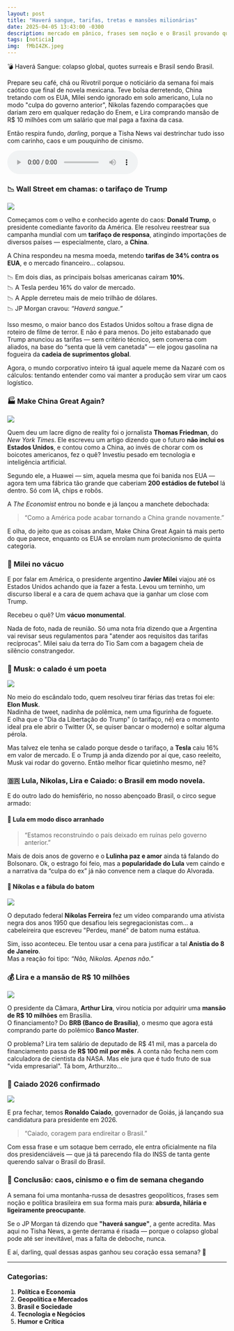 ```yaml
---
layout: post
title: "Haverá sangue, tarifas, tretas e mansões milionárias"
date: 2025-04-05 13:43:00 -0300
description: mercado em pânico, frases sem noção e o Brasil provando que a realidade pode ser mais bizarra que a ficção
tags: [noticia]
img:  fMbI4ZK.jpeg
---
```


💣 Haverá Sangue: colapso global, quotes surreais e Brasil sendo Brasil.

        
Prepare seu café, chá ou Rivotril porque o noticiário da semana foi mais caótico que final de novela mexicana. Teve bolsa derretendo, China tretando com os EUA, Milei sendo ignorado em solo americano, Lula no modo "culpa do governo anterior", Nikolas fazendo comparações que dariam zero em qualquer redação do Enem, e Lira comprando mansão de R$ 10 milhões com um salário que mal paga a faxina da casa.

Então respira fundo, *darling*, porque a Tisha News vai destrinchar tudo isso com carinho, caos e um pouquinho de cinismo.



<audio id="player-audio" controls>
<source src="https://tisha.geanramos.com.br/audio/haver-sangue-tarifas-tretas-e-mansoes-milionarias.mp3" type="audio/mpeg">
</audio>

### 📉 Wall Street em chamas: o tarifaço de Trump

![](https://i1.wp.com/www.canalmeio.com.br/wp-content/uploads/2025/04/20250404_site.webp?resize=767,408)


Começamos com o velho e conhecido agente do caos: **Donald Trump**, o presidente comediante favorito da América. Ele resolveu reestrear sua campanha mundial com um **tarifaço de responsa**, atingindo importações de diversos países — especialmente, claro, a **China**.

A China respondeu na mesma moeda, metendo **tarifas de 34% contra os EUA**, e o mercado financeiro... colapsou.

📉 Em dois dias, as principais bolsas americanas caíram **10%**.  
📉 A Tesla perdeu 16% do valor de mercado.  
📉 A Apple derreteu mais de meio trilhão de dólares.  
📉 JP Morgan cravou: *“Haverá sangue.”*

Isso mesmo, o maior banco dos Estados Unidos soltou a frase digna de roteiro de filme de terror. E não é para menos. Do jeito estabanado que Trump anunciou as tarifas — sem critério técnico, sem conversa com aliados, na base do “senta que lá vem canetada” — ele jogou gasolina na fogueira da **cadeia de suprimentos global**.

Agora, o mundo corporativo inteiro tá igual aquele meme da Nazaré com os cálculos: tentando entender como vai manter a produção sem virar um caos logístico.



### 🏭 Make China Great Again?

![](https://i1.wp.com/cdn.mos.cms.futurecdn.net/LDfPd82RM9Q4gVG7Z936jY-1024-80.jpg.webp?resize=767,408)


Quem deu um lacre digno de reality foi o jornalista **Thomas Friedman**, do *New York Times*. Ele escreveu um artigo dizendo que o futuro **não inclui os Estados Unidos**, e contou como a China, ao invés de chorar com os boicotes americanos, fez o quê? Investiu pesado em tecnologia e inteligência artificial.

Segundo ele, a Huawei — sim, aquela mesma que foi banida nos EUA — agora tem uma fábrica tão grande que caberiam **200 estádios de futebol** lá dentro. Só com IA, chips e robôs.

A *The Economist* entrou no bonde e já lançou a manchete debochada:  
> “Como a América pode acabar tornando a China grande novamente.”

E olha, do jeito que as coisas andam, Make China Great Again tá mais perto do que parece, enquanto os EUA se enrolam num protecionismo de quinta categoria.


### 🤡 Milei no vácuo

E por falar em América, o presidente argentino **Javier Milei** viajou até os Estados Unidos achando que ia fazer a festa. Levou um terninho, um discurso liberal e a cara de quem achava que ia ganhar um close com Trump.

Recebeu o quê? Um **vácuo monumental**.

Nada de foto, nada de reunião. Só uma nota fria dizendo que a Argentina vai revisar seus regulamentos para "atender aos requisitos das tarifas recíprocas". Milei saiu da terra do Tio Sam com a bagagem cheia de silêncio constrangedor.


### 🧏 Musk: o calado é um poeta

![](https://i1.wp.com/nexo-uploads-beta.s3.amazonaws.com/wp-content/uploads/images/2024/11/2024-11-15t012013z_1352236514_rc2d5ba1d451_rtrmadp_3_usa-trump_batcheditor_fotor-scaled.webp?resize=767,408)


No meio do escândalo todo, quem resolveu tirar férias das tretas foi ele: **Elon Musk**.  
Nadinha de tweet, nadinha de polêmica, nem uma figurinha de foguete.  
E olha que o "Dia da Libertação do Trump" (o tarifaço, né) era o momento ideal pra ele abrir o Twitter (X, se quiser bancar o moderno) e soltar alguma pérola.

Mas talvez ele tenha se calado porque desde o tarifaço, a **Tesla** caiu 16% em valor de mercado. E o Trump já anda dizendo por aí que, caso reeleito, Musk vai rodar do governo. Então melhor ficar quietinho mesmo, né?

### 🇧🇷 Lula, Nikolas, Lira e Caiado: o Brasil em modo novela.

E do outro lado do hemisfério, no nosso abençoado Brasil, o circo segue armado:

#### 🎤 Lula em modo disco arranhado

> “Estamos reconstruindo o país deixado em ruínas pelo governo anterior.”

Mais de dois anos de governo e o **Lulinha paz e amor** ainda tá falando do Bolsonaro. Ok, o estrago foi feio, mas a **popularidade do Lula** vem caindo e a narrativa da “culpa do ex” já não convence nem a claque do Alvorada.


#### 💄 Nikolas e a fábula do batom

![](https://www.cnnbrasil.com.br/wp-content/uploads/sites/12/2023/03/img20230310101155780-e1678916502867.jpg?w=767&h=408&crop=1&quality=85)

O deputado federal **Nikolas Ferreira** fez um vídeo comparando uma ativista negra dos anos 1950 que desafiou leis segregacionistas com… a cabeleireira que escreveu "Perdeu, mané" de batom numa estátua.

Sim, isso aconteceu. Ele tentou usar a cena para justificar a tal **Anistia do 8 de Janeiro**.  
Mas a reação foi tipo: *“Não, Nikolas. Apenas não.”*


### 💰 Lira e a mansão de R$ 10 milhões

![](https://i3.wp.com/tisha.geanramos.com.br/img/ChatGPT_Image_2025-04-05.png?resize=767,500)

O presidente da Câmara, **Arthur Lira**, virou notícia por adquirir uma **mansão de R$ 10 milhões** em Brasília.  
O financiamento? Do **BRB (Banco de Brasília)**, o mesmo que agora está comprando parte do polêmico **Banco Master**.

O problema? Lira tem salário de deputado de R$ 41 mil, mas a parcela do financiamento passa de **R$ 100 mil por mês**. A conta não fecha nem com calculadora de cientista da NASA. Mas ele jura que é tudo fruto de sua "vida empresarial". Tá bom, Arthurzito...


### 🐎 Caiado 2026 confirmado

![](https://i1.wp.com/blogdomagno.com.br/wp-content/uploads/2024/01/caiado-goias.jpg?resize=767,408)


E pra fechar, temos **Ronaldo Caiado**, governador de Goiás, já lançando sua candidatura para presidente em 2026.  
> “Caiado, coragem para endireitar o Brasil.”

Com essa frase e um sotaque bem cerrado, ele entra oficialmente na fila dos presidenciáveis — que já tá parecendo fila do INSS de tanta gente querendo salvar o Brasil do Brasil.


### 🧠 Conclusão: caos, cinismo e o fim de semana chegando

A semana foi uma montanha-russa de desastres geopolíticos, frases sem noção e política brasileira em sua forma mais pura: **absurda, hilária e ligeiramente preocupante**.

Se o JP Morgan tá dizendo que **"haverá sangue"**, a gente acredita. Mas aqui no Tisha News, a gente derrama é risada — porque o colapso global pode até ser inevitável, mas a falta de deboche, nunca.

E aí, darling, qual dessas aspas ganhou seu coração essa semana? 💋

---

### **Categorias:**
1. **Política e Economia**
2. **Geopolítica e Mercados**
3. **Brasil e Sociedade**
4. **Tecnologia e Negócios**
5. **Humor e Crítica**
